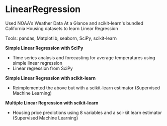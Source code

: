 # LinearRegression

Used NOAA's Weather Data At a Glance and scikit-learn's bundled California Housing datasets to learn Linear Regression

Tools: pandas, Matplotlib, seaborn, SciPy, scikit-learn

**Simple Linear Regression with SciPy**
- Time series analysis and forecasting for average temperatures using simple linear regression
- Linear regression from SciPy

**Simple Linear Regression with scikit-learn**
- Reimplemented the above but with a scikit-learn estimator (Supervised Machine Learning)

**Multiple Linear Regression with scikit-learn**
- Housing price predictions using 8 variables and a sci-kit learn estimator (Supervised Machine Learning)
